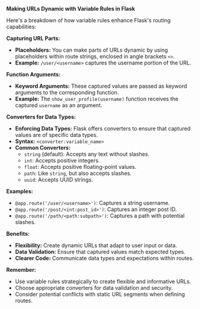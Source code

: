 **Making URLs Dynamic with Variable Rules in Flask**

Here's a breakdown of how variable rules enhance Flask's routing capabilities:

**Capturing URL Parts:**

- **Placeholders:** You can make parts of URLs dynamic by using placeholders within route strings, enclosed in angle brackets `<>`.
- **Example:** `/user/<username>` captures the username portion of the URL.

**Function Arguments:**

- **Keyword Arguments:** These captured values are passed as keyword arguments to the corresponding function.
- **Example:** The `show_user_profile(username)` function receives the captured `username` as an argument.

**Converters for Data Types:**

- **Enforcing Data Types:** Flask offers converters to ensure that captured values are of specific data types.
- **Syntax:** `<converter:variable_name>`
- **Common Converters:**
    - `string` (default): Accepts any text without slashes.
    - `int`: Accepts positive integers.
    - `float`: Accepts positive floating-point values.
    - `path`: Like `string`, but also accepts slashes.
    - `uuid`: Accepts UUID strings.

**Examples:**

- `@app.route('/user/<username>')`: Captures a string username.
- `@app.route('/post/<int:post_id>')`: Captures an integer post ID.
- `@app.route('/path/<path:subpath>')`: Captures a path with potential slashes.

**Benefits:**

- **Flexibility:** Create dynamic URLs that adapt to user input or data.
- **Data Validation:** Ensure that captured values match expected types.
- **Clearer Code:** Communicate data types and expectations within routes.

**Remember:**

- Use variable rules strategically to create flexible and informative URLs.
- Choose appropriate converters for data validation and security.
- Consider potential conflicts with static URL segments when defining routes.
